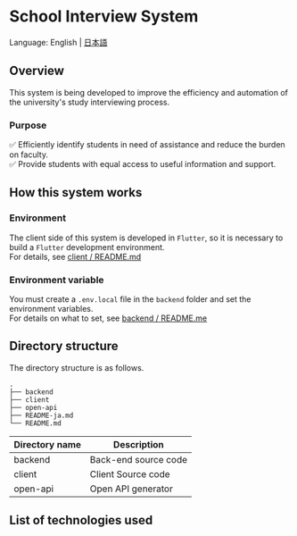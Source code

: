 # School Interview System

Language: English | [日本語](README-ja.md)

## Overview

This system is being developed to improve the efficiency and automation of the university's study
interviewing process.

### Purpose

✅ Efficiently identify students in need of assistance and reduce the burden on faculty.  
✅ Provide students with equal access to useful information and support.

## How this system works

### Environment

The client side of this system is developed in `Flutter`, so it is necessary to build a `Flutter`
development environment.  
For details,
see [client / README.md](https://github.com/school-interview/school-interview-system/blob/main/client/README.md#development-environment)

### Environment variable

You must create a `.env.local` file in the `backend` folder and set the environment variables.  
For details on what to set,
see [backend / README.me](https://github.com/school-interview/school-interview-system/blob/main/backend/README.md#prepare-envlocal-in-backend-directory)

## Directory structure

The directory structure is as follows.

```text
.
├── backend
├── client
├── open-api
├── README-ja.md
└── README.md
```

| Directory name | Description          |
|----------------|----------------------|
| backend        | Back-end source code |
| client         | Client Source code   |
| open-api       | Open API generator   |

## List of technologies used

<img src="https://img.shields.io/badge/-Flutter-02569B.svg?logo=flutter&style=flat-square" alt=""> <img src="https://img.shields.io/badge/-Dart-0175C2.svg?logo=dart&style=flat-square" alt="">
<img src="https://img.shields.io/badge/-Python-3776AB.svg?logo=python&style=flat-square" alt=""> 
<img src="https://img.shields.io/badge/-Docker-1488C6.svg?logo=docker&style=flat-square" alt=""> 
<img src="https://img.shields.io/badge/-Android%20Studio-A4C639.svg?logo=android%20studio&style=flat-square" alt=""> 
